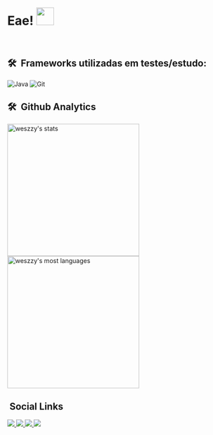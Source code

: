 <h1> Eae! <img src="https://media.tenor.com/nebZyl8oN7IAAAAj/wave-hello.gif" width="40px" height="40px"> </h1>

<br>

## 🛠 &nbsp;Frameworks utilizadas em testes/estudo:

<div display: inline-block;>

<img alt="Java" src="https://img.shields.io/badge/JavaScript-323330?style=for-the-badge&logo=javascript&logoColor=F7DF1E">



<img alt="Git" src="https://img.shields.io/badge/git-%23F05033.svg?style=for-the-badge&logo=git&logoColor=white">



</div>

## 🛠 &nbsp;Github Analytics

<p class="analytics">
   
   <img width="300em" src="https://github-readme-stats.vercel.app/api?username=weszzy&theme=radical&show_icons=true" alt="weszzy's stats"> 

   <img width="300em" src="https://github-readme-stats.vercel.app/api/top-langs/?username=weszzy&layout=compact&theme=radical" alt="weszzy's most languages">
  
</p>

## &nbsp;Social Links
                                                                                                   
<a target="_blank" href="https://instagram.com/weszzy/"> 
<img src="https://img.shields.io/badge/Instagram-E4405F?style=for-the-badge&logo=instagram&logoColor=white">
</a> 
<a target="_blank" href="https://codepen.io/weszzy">
<img src="https://img.shields.io/badge/Codepen-000000?style=for-the-badge&logo=codepen&logoColor=white">
</a>
<a target="_blank" href="https://steamcommunity.com/id/weszzy/">
<img src="https://img.shields.io/badge/Steam-000000?style=for-the-badge&logo=steam&logoColor=white">
</a>
<a href="http://discordapp.com/users/410553521105010688" target="_blank">
<img src="https://img.shields.io/badge/Discord-%235865F2.svg?style=for-the-badge&logo=discord&logoColor=white">
</a>
